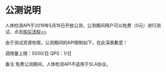 # 公测说明

人体检测API于2019年5月16日开放公测，公测期间用户可以免费（0元）进行测试，点击[购买流程>>](../Pricing/Purchase-Process.md)

由于测试资源有限，公测期间的API限制如下，在此深表歉意！

调用量上限：5000/日
QPS：1/日

备注
免费公测期间，人体检测API不适用于SLA协议。





